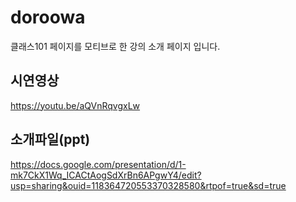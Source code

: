 # doroowa
클래스101 페이지를 모티브로 한 강의 소개 페이지 입니다.   
## 시연영상   
https://youtu.be/aQVnRqvgxLw   
## 소개파일(ppt)   
https://docs.google.com/presentation/d/1-mk7CkX1Wq_ICACtAogSdXrBn6APgwY4/edit?usp=sharing&ouid=118364720553370328580&rtpof=true&sd=true

